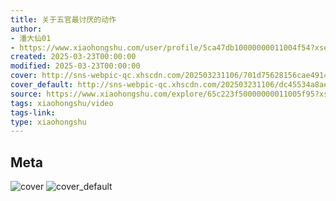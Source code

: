 ```yaml
---
title: 关于五官最讨厌的动作
author:
- 潘大仙01
- https://www.xiaohongshu.com/user/profile/5ca47db10000000011004f54?xsec_token=undefined
created: 2025-03-23T00:00:00
modified: 2025-03-23T00:00:00
cover: http://sns-webpic-qc.xhscdn.com/202503231106/701d75628156cae4914f6afc49946780/1040g00830vijkndv60005n54fmok8jqk34kbpn8!nc_n_webp_prv_1
cover_default: http://sns-webpic-qc.xhscdn.com/202503231106/dc45534a8ae7ecd80f38ba929fafbc5d/1040g00830vijkndv60005n54fmok8jqk34kbpn8!nc_n_webp_mw_1
source: https://www.xiaohongshu.com/explore/65c223f50000000011005f95?xsec_token=ABMpoLYU4yLq1QehpqiKpckev8GeFHGIG6ds9CW4ZYJl4=
tags: xiaohongshu/video
tags-link:
type: xiaohongshu
---
```


## Meta

![cover](http://sns-webpic-qc.xhscdn.com/202503231106/701d75628156cae4914f6afc49946780/1040g00830vijkndv60005n54fmok8jqk34kbpn8!nc_n_webp_prv_1)
![cover_default](http://sns-webpic-qc.xhscdn.com/202503231106/dc45534a8ae7ecd80f38ba929fafbc5d/1040g00830vijkndv60005n54fmok8jqk34kbpn8!nc_n_webp_mw_1)

